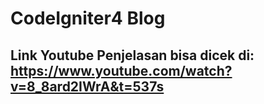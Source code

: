# CodeIgniter4 Blog
## Link Youtube Penjelasan bisa dicek di: https://www.youtube.com/watch?v=8_8ard2IWrA&t=537s
